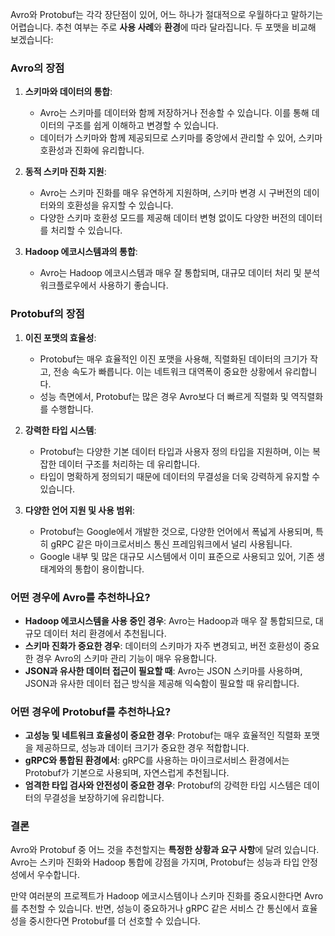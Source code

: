Avro와 Protobuf는 각각 장단점이 있어, 어느 하나가 절대적으로 우월하다고 말하기는 어렵습니다. 추천 여부는 주로 **사용 사례**와 **환경**에 따라 달라집니다. 두 포맷을 비교해 보겠습니다:

### Avro의 장점
1. **스키마와 데이터의 통합**:
   - Avro는 스키마를 데이터와 함께 저장하거나 전송할 수 있습니다. 이를 통해 데이터의 구조를 쉽게 이해하고 변경할 수 있습니다.
   - 데이터가 스키마와 함께 제공되므로 스키마를 중앙에서 관리할 수 있어, 스키마 호환성과 진화에 유리합니다.

2. **동적 스키마 진화 지원**:
   - Avro는 스키마 진화를 매우 유연하게 지원하며, 스키마 변경 시 구버전의 데이터와의 호환성을 유지할 수 있습니다.
   - 다양한 스키마 호환성 모드를 제공해 데이터 변형 없이도 다양한 버전의 데이터를 처리할 수 있습니다.

3. **Hadoop 에코시스템과의 통합**:
   - Avro는 Hadoop 에코시스템과 매우 잘 통합되며, 대규모 데이터 처리 및 분석 워크플로우에서 사용하기 좋습니다.

### Protobuf의 장점
1. **이진 포맷의 효율성**:
   - Protobuf는 매우 효율적인 이진 포맷을 사용해, 직렬화된 데이터의 크기가 작고, 전송 속도가 빠릅니다. 이는 네트워크 대역폭이 중요한 상황에서 유리합니다.
   - 성능 측면에서, Protobuf는 많은 경우 Avro보다 더 빠르게 직렬화 및 역직렬화를 수행합니다.

2. **강력한 타입 시스템**:
   - Protobuf는 다양한 기본 데이터 타입과 사용자 정의 타입을 지원하며, 이는 복잡한 데이터 구조를 처리하는 데 유리합니다.
   - 타입이 명확하게 정의되기 때문에 데이터의 무결성을 더욱 강력하게 유지할 수 있습니다.

3. **다양한 언어 지원 및 사용 범위**:
   - Protobuf는 Google에서 개발한 것으로, 다양한 언어에서 폭넓게 사용되며, 특히 gRPC 같은 마이크로서비스 통신 프레임워크에서 널리 사용됩니다.
   - Google 내부 및 많은 대규모 시스템에서 이미 표준으로 사용되고 있어, 기존 생태계와의 통합이 용이합니다.

### 어떤 경우에 Avro를 추천하나요?
- **Hadoop 에코시스템을 사용 중인 경우**: Avro는 Hadoop과 매우 잘 통합되므로, 대규모 데이터 처리 환경에서 추천됩니다.
- **스키마 진화가 중요한 경우**: 데이터의 스키마가 자주 변경되고, 버전 호환성이 중요한 경우 Avro의 스키마 관리 기능이 매우 유용합니다.
- **JSON과 유사한 데이터 접근이 필요할 때**: Avro는 JSON 스키마를 사용하며, JSON과 유사한 데이터 접근 방식을 제공해 익숙함이 필요할 때 유리합니다.

### 어떤 경우에 Protobuf를 추천하나요?
- **고성능 및 네트워크 효율성이 중요한 경우**: Protobuf는 매우 효율적인 직렬화 포맷을 제공하므로, 성능과 데이터 크기가 중요한 경우 적합합니다.
- **gRPC와 통합된 환경에서**: gRPC를 사용하는 마이크로서비스 환경에서는 Protobuf가 기본으로 사용되며, 자연스럽게 추천됩니다.
- **엄격한 타입 검사와 안전성이 중요한 경우**: Protobuf의 강력한 타입 시스템은 데이터의 무결성을 보장하기에 유리합니다.

### 결론
Avro와 Protobuf 중 어느 것을 추천할지는 **특정한 상황과 요구 사항**에 달려 있습니다. Avro는 스키마 진화와 Hadoop 통합에 강점을 가지며, Protobuf는 성능과 타입 안정성에서 우수합니다. 

만약 여러분의 프로젝트가 Hadoop 에코시스템이나 스키마 진화를 중요시한다면 Avro를 추천할 수 있습니다. 반면, 성능이 중요하거나 gRPC 같은 서비스 간 통신에서 효율성을 중시한다면 Protobuf를 더 선호할 수 있습니다.
